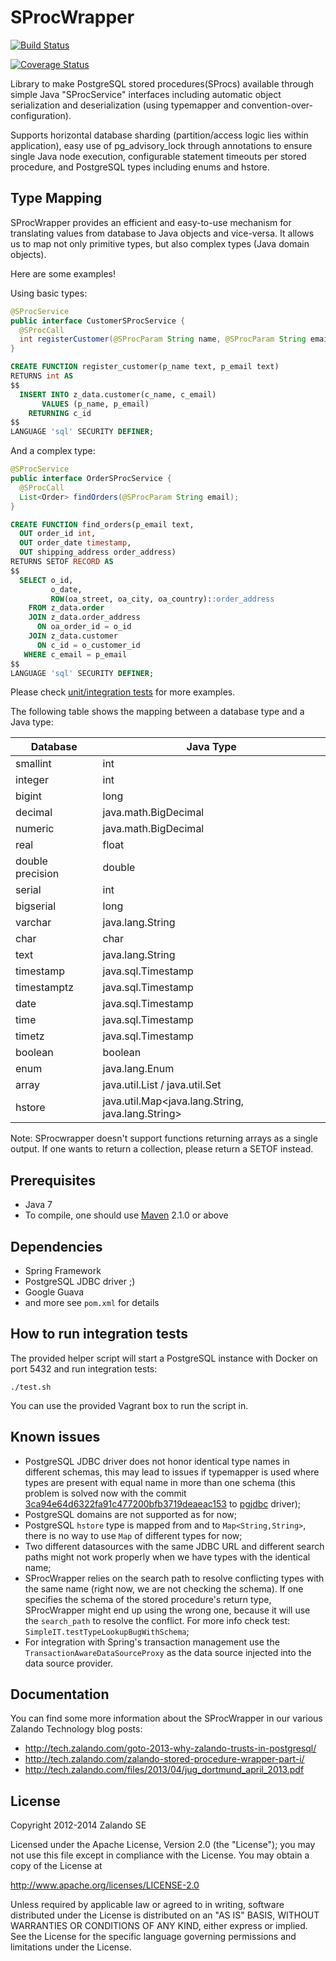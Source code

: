 SProcWrapper
============

[![Build Status](https://travis-ci.org/zalando/java-sproc-wrapper.svg)](https://travis-ci.org/zalando/java-sproc-wrapper)

[![Coverage Status](https://coveralls.io/repos/zalando/java-sproc-wrapper/badge.png)](https://coveralls.io/r/zalando/java-sproc-wrapper)

Library to make PostgreSQL stored procedures(SProcs) available through simple Java "SProcService" interfaces including automatic object serialization and deserialization (using typemapper and convention-over-configuration).

Supports horizontal database sharding (partition/access logic lies within application), easy use of pg_advisory_lock through annotations to ensure single Java node execution, configurable statement timeouts per stored procedure, and PostgreSQL types including enums and hstore.

Type Mapping
------------

SProcWrapper provides an efficient and easy-to-use mechanism for translating values from database to Java objects and vice-versa. It allows us to map not only primitive types, but also complex types (Java domain objects).

Here are some examples!

Using basic types:

```java
@SProcService
public interface CustomerSProcService {
  @SProcCall
  int registerCustomer(@SProcParam String name, @SProcParam String email);
}
```

```sql
CREATE FUNCTION register_customer(p_name text, p_email text)
RETURNS int AS
$$
  INSERT INTO z_data.customer(c_name, c_email)
       VALUES (p_name, p_email)
    RETURNING c_id
$$
LANGUAGE 'sql' SECURITY DEFINER;
```

And a complex type:

```java
@SProcService
public interface OrderSProcService {
  @SProcCall
  List<Order> findOrders(@SProcParam String email);
}
```

```sql
CREATE FUNCTION find_orders(p_email text,
  OUT order_id int,
  OUT order_date timestamp,
  OUT shipping_address order_address)
RETURNS SETOF RECORD AS
$$
  SELECT o_id,
         o_date,
         ROW(oa_street, oa_city, oa_country)::order_address
    FROM z_data.order
    JOIN z_data.order_address
      ON oa_order_id = o_id
    JOIN z_data.customer
      ON c_id = o_customer_id
   WHERE c_email = p_email
$$
LANGUAGE 'sql' SECURITY DEFINER;
```

Please check [unit/integration tests](src/test/java/de/zalando/sprocwrapper) for more examples.

The following table shows the mapping between a database type and a Java type:

| Database         | Java Type                                         |
| ---------------- | ------------------------------------------------- |
| smallint         | int                                               |
| integer          | int                                               |
| bigint           | long                                              |
| decimal          | java.math.BigDecimal                              |
| numeric          | java.math.BigDecimal                              |
| real             | float                                             |
| double precision | double                                            |
| serial           | int                                               |
| bigserial        | long                                              |
| varchar          | java.lang.String                                  |
| char             | char                                              |
| text             | java.lang.String                                  |
| timestamp        | java.sql.Timestamp                                |
| timestamptz      | java.sql.Timestamp                                |
| date             | java.sql.Timestamp                                |
| time             | java.sql.Timestamp                                |
| timetz           | java.sql.Timestamp                                |
| boolean          | boolean                                           |
| enum             | java.lang.Enum                                    |
| array            | java.util.List / java.util.Set                    |
| hstore           | java.util.Map<java.lang.String, java.lang.String> |

Note: SProcwrapper doesn't support functions returning arrays as a single output. If one wants to return a collection, please return a SETOF instead.

Prerequisites
-------------

 * Java 7
 * To compile, one should use [Maven](http://maven.apache.org/) 2.1.0 or above

Dependencies
------------

 * Spring Framework
 * PostgreSQL JDBC driver ;)
 * Google Guava
 * and more see `pom.xml` for details

How to run integration tests
----------------------------

The provided helper script will start a PostgreSQL instance with Docker on port 5432 and run integration tests:

    ./test.sh

You can use the provided Vagrant box to run the script in.

Known issues
------------

* PostgreSQL JDBC driver does not honor identical type names in different schemas, this may lead to issues if typemapper is used where types are present with equal name in more than one schema (this problem is solved now with the commit [3ca94e64d6322fa91c477200bfb3719deaeac153](https://github.com/pgjdbc/pgjdbc/commit/3ca94e64d6322fa91c477200bfb3719deaeac153) to [pgjdbc](https://github.com/pgjdbc/pgjdbc/) driver);
* PostgreSQL domains are not supported as for now;
* PostgreSQL `hstore` type is mapped from and to `Map<String,String>`, there is no way to use `Map` of different types for now;
* Two different datasources with the same JDBC URL and different search paths might not work properly when we have types with the identical name;
* SProcWrapper relies on the search path to resolve conflicting types with the same name (right now, we are not checking the schema). If one specifies the schema of the stored procedure's return type, SProcWrapper might end up using the wrong one, because it will use the `search_path` to resolve the conflict. For more info check test: `SimpleIT.testTypeLookupBugWithSchema`;
* For integration with Spring's transaction management use the `TransactionAwareDataSourceProxy` as the data source injected into the data source provider.

Documentation
-------------

You can find some more information about the SProcWrapper in our various Zalando Technology blog posts:

* http://tech.zalando.com/goto-2013-why-zalando-trusts-in-postgresql/
* http://tech.zalando.com/zalando-stored-procedure-wrapper-part-i/
* http://tech.zalando.com/files/2013/04/jug_dortmund_april_2013.pdf


License
-------

Copyright 2012-2014 Zalando SE

Licensed under the Apache License, Version 2.0 (the "License");
you may not use this file except in compliance with the License.
You may obtain a copy of the License at

   http://www.apache.org/licenses/LICENSE-2.0

Unless required by applicable law or agreed to in writing, software
distributed under the License is distributed on an "AS IS" BASIS,
WITHOUT WARRANTIES OR CONDITIONS OF ANY KIND, either express or implied.
See the License for the specific language governing permissions and
limitations under the License.
